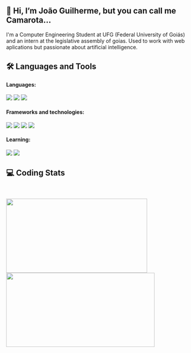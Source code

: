 ## 👋 Hi, I’m João Guilherme, but you can call me Camarota...
I'm a Computer Engineering Student at UFG (Federal University of Goiás) and an intern at the legislative assembly of goias. Used to work with web aplications but passionate about artificial intelligence.

## 🛠 Languages and Tools

#### Languages:
<p align= 'left'>
    <img src='https://img.shields.io/badge/html5-%23E34F26.svg?style=for-the-badge&logo=html5&logoColor=white'>
    <img src='https://img.shields.io/badge/css3-%231572B6.svg?style=for-the-badge&logo=css3&logoColor=white'>
    <img src='https://img.shields.io/badge/ruby-%23CC342D.svg?style=for-the-badge&logo=ruby&logoColor=white'>
</p>

<!---#### Frontend:
<p align= 'left'>
    
</p>--->

#### Frameworks and technologies:

<p align= 'left'>
    <img src='https://img.shields.io/badge/Ruby_on_Rails-CC0000?style=for-the-badge&logo=ruby-on-rails&logoColor=white'>
    <img src='https://img.shields.io/badge/WordPress-%23117AC9.svg?style=for-the-badge&logo=WordPress&logoColor=white'>
    <img src='https://img.shields.io/badge/Swagger-85EA2D?style=for-the-badge&logo=Swagger&logoColor=white'>
    <img src='https://img.shields.io/badge/Docker-2CA5E0?style=for-the-badge&logo=docker&logoColor=white'>
</p>

#### Learning:

<p align= 'left'>
    <img src='https://img.shields.io/badge/python-3670A0?style=for-the-badge&logo=python&logoColor=ffdd54'>
    <img src='https://img.shields.io/badge/C-00599C?style=for-the-badge&logo=c&logoColor=white'>
</p>

## 💻 Coding Stats
<br>
<p align = 'left'>
    <img src='https://github-readme-stats-git-masterrstaa-rickstaa.vercel.app/api?username=camarota-234&show_icons=true&theme=transparent' width='380' height=200>
    <img src='https://github-readme-streak-stats.herokuapp.com/?user=camarota-234&show_icons=true&theme=transparent' width='400' height=200>
</p>



<!---
Camarota-234/Camarota-234 is a ✨ special ✨ repository because its `README.md` (this file) appears on your GitHub profile.
You can click the Preview link to take a look at your changes.
--->
